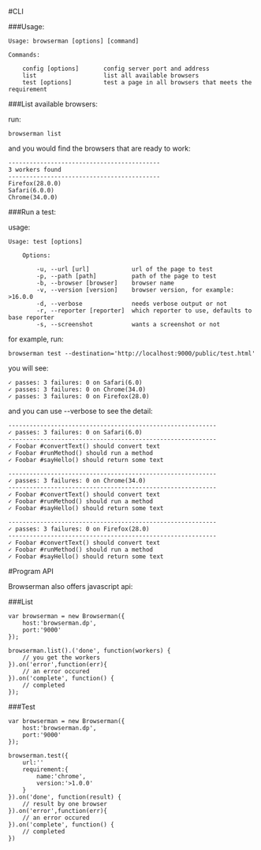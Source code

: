 #CLI

###Usage:

	Usage: browserman [options] [command]

	Commands:

		config [options]       config server port and address
		list                   list all available browsers
		test [options]         test a page in all browsers that meets the requirement
		
###List available browsers:

run:	
	
	browserman list
	
and you would find the browsers that are ready to work:

	-------------------------------------------
	3 workers found
	-------------------------------------------
	Firefox(28.0.0)
	Safari(6.0.0)
	Chrome(34.0.0)
	
###Run a test:

usage:

	Usage: test [options]
		
		Options:
		
			-u, --url [url]            url of the page to test
    		-p, --path [path]          path of the page to test
    		-b, --browser [browser]    browser name
    		-v, --version [version]    browser version, for example: >16.0.0
    		-d, --verbose              needs verbose output or not
    		-r, --reporter [reporter]  which reporter to use, defaults to base reporter
    		-s, --screenshot           wants a screenshot or not

for example, run: 

	browserman test --destination='http://localhost:9000/public/test.html' 
	
you will see:
	
	✓ passes: 3 failures: 0 on Safari(6.0)
	✓ passes: 3 failures: 0 on Chrome(34.0)
	✓ passes: 3 failures: 0 on Firefox(28.0)
	
and you can use --verbose to see the detail:

	-----------------------------------------------------------
	✓ passes: 3 failures: 0 on Safari(6.0)
	-----------------------------------------------------------
	✓ Foobar #convertText() should convert text
	✓ Foobar #runMethod() should run a method
	✓ Foobar #sayHello() should return some text

	-----------------------------------------------------------
	✓ passes: 3 failures: 0 on Chrome(34.0)
	-----------------------------------------------------------
	✓ Foobar #convertText() should convert text
	✓ Foobar #runMethod() should run a method
	✓ Foobar #sayHello() should return some text

	-----------------------------------------------------------
	✓ passes: 3 failures: 0 on Firefox(28.0)
	-----------------------------------------------------------
	✓ Foobar #convertText() should convert text
	✓ Foobar #runMethod() should run a method
	✓ Foobar #sayHello() should return some text
	
#Program API

Browserman also offers javascript api:

###List

	var browserman = new Browserman({
		host:'browserman.dp',
		port:'9000'
	});
		
	browserman.list().('done', function(workers) {
		// you get the workers
	}).on('error',function(err){
		// an error occured
	}).on('complete', function() {
		// completed
	});
	
###Test

	var browserman = new Browserman({
		host:'browserman.dp',
		port:'9000'
	});
		
	browserman.test({
		url:''
		requirement:{
			name:'chrome',
			version:'>1.0.0'
		}
	}).on('done', function(result) {
		// result by one browser
	}).on('error',function(err){
		// an error occured
	}).on('complete', function() {
		// completed
	})
